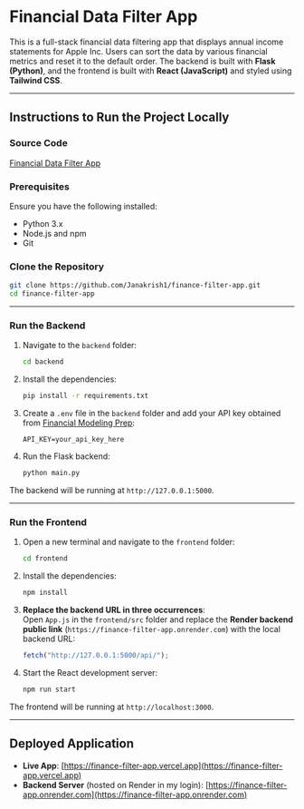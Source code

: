 # **Financial Data Filter App**

This is a full-stack financial data filtering app that displays annual income statements for Apple Inc. Users can sort the data by various financial metrics and reset it to the default order. The backend is built with **Flask (Python)**, and the frontend is built with **React (JavaScript)** and styled using **Tailwind CSS**.

---

## **Instructions to Run the Project Locally**

### **Source Code**

[Financial Data Filter App](https://github.com/Janakrish1/finance-filter-app.git)

### **Prerequisites**

Ensure you have the following installed:

- Python 3.x
- Node.js and npm
- Git

### **Clone the Repository**

```bash
git clone https://github.com/Janakrish1/finance-filter-app.git
cd finance-filter-app
```

---

### **Run the Backend**

1. Navigate to the `backend` folder:

   ```bash
   cd backend
   ```

2. Install the dependencies:

   ```bash
   pip install -r requirements.txt
   ```

3. Create a `.env` file in the `backend` folder and add your API key obtained from [Financial Modeling Prep](https://site.financialmodelingprep.com/developer/docs#income-statements-financial-statements):

   ```
   API_KEY=your_api_key_here
   ```

4. Run the Flask backend:

   ```bash
   python main.py
   ```

The backend will be running at `http://127.0.0.1:5000`.

---

### **Run the Frontend**

1. Open a new terminal and navigate to the `frontend` folder:

   ```bash
   cd frontend
   ```

2. Install the dependencies:

   ```bash
   npm install
   ```

3. **Replace the backend URL in three occurrences**:  
   Open `App.js` in the `frontend/src` folder and replace the **Render backend public link** (`https://finance-filter-app.onrender.com`) with the local backend URL:

   ```jsx
   fetch("http://127.0.0.1:5000/api/");
   ```

4. Start the React development server:

   ```bash
   npm run start
   ```

The frontend will be running at `http://localhost:3000`.

---

## **Deployed Application**

- **Live App**: [https://finance-filter-app.vercel.app](https://finance-filter-app.vercel.app)
- **Backend Server** (hosted on Render in my login): [https://finance-filter-app.onrender.com](https://finance-filter-app.onrender.com)

